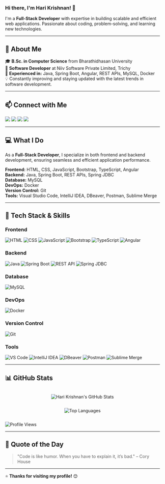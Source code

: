 ### Hi there, I'm Hari Krishnan! 👋  

I'm a **Full-Stack Developer** with expertise in building scalable and efficient web applications. Passionate about coding, problem-solving, and learning new technologies.  

---

## 🚀 About Me  

🎓 **B.Sc. in Computer Science** from Bharathidhasan University  
💼 **Software Developer** at Niiv Software Private Limited, Trichy  
🔧 **Experienced in:** Java, Spring Boot, Angular, REST APIs, MySQL, Docker  
💡 Constantly improving and staying updated with the latest trends in software development.  

---

## 📫 Connect with Me  

<p align="start">
  <a href="mailto:harikrishnan2001m@gmail.com"><img src="https://img.shields.io/badge/Email-D14836?style=for-the-badge&logo=gmail&logoColor=white"></a>
  <a href="https://hari-portfolio-fe.vercel.app/"><img src="https://img.shields.io/badge/Portfolio-000000?style=for-the-badge&logo=vercel&logoColor=white"></a>
  <a href="https://www.linkedin.com/in/harikrishnan-m2001/"><img src="https://img.shields.io/badge/LinkedIn-0077B5?style=for-the-badge&logo=linkedin&logoColor=white"></a>
  <a href="https://www.instagram.com/hari__051/"><img src="https://img.shields.io/badge/Instagram-E4405F?style=for-the-badge&logo=instagram&logoColor=white"></a>
</p>

---

## 💻 What I Do  

As a **Full-Stack Developer**, I specialize in both frontend and backend development, ensuring seamless and efficient application performance.  

**Frontend:** HTML, CSS, JavaScript, Bootstrap, TypeScript, Angular  
**Backend:** Java, Spring Boot, REST APIs, Spring JDBC  
**Database:** MySQL  
**DevOps:** Docker  
**Version Control:** Git  
**Tools:** Visual Studio Code, IntelliJ IDEA, DBeaver, Postman, Sublime Merge  

---

## 🚀 Tech Stack & Skills  

### **Frontend**  
![HTML](https://img.shields.io/badge/HTML5-E34F26?style=for-the-badge&logo=html5&logoColor=white)
![CSS](https://img.shields.io/badge/CSS3-1572B6?style=for-the-badge&logo=css3&logoColor=white)
![JavaScript](https://img.shields.io/badge/JavaScript-F7DF1E?style=for-the-badge&logo=javascript&logoColor=black)
![Bootstrap](https://img.shields.io/badge/Bootstrap-563D7C?style=for-the-badge&logo=bootstrap&logoColor=white)
![TypeScript](https://img.shields.io/badge/TypeScript-3178C6?style=for-the-badge&logo=typescript&logoColor=white)
![Angular](https://img.shields.io/badge/Angular-DD0031?style=for-the-badge&logo=angular&logoColor=white)  

### **Backend**  
![Java](https://img.shields.io/badge/Java-ED8B00?style=for-the-badge&logo=java&logoColor=white)
![Spring Boot](https://img.shields.io/badge/Spring%20Boot-6DB33F?style=for-the-badge&logo=spring-boot&logoColor=white)
![REST API](https://img.shields.io/badge/REST%20APIs-005571?style=for-the-badge&logo=rest&logoColor=white)
![Spring JDBC](https://img.shields.io/badge/Spring%20JDBC-6DB33F?style=for-the-badge&logo=spring&logoColor=white)  

### **Database**  
![MySQL](https://img.shields.io/badge/MySQL-4479A1?style=for-the-badge&logo=mysql&logoColor=white)  

### **DevOps**  
![Docker](https://img.shields.io/badge/Docker-2496ED?style=for-the-badge&logo=docker&logoColor=white)  

### **Version Control**  
![Git](https://img.shields.io/badge/Git-F05032?style=for-the-badge&logo=git&logoColor=white)  

### **Tools**  
![VS Code](https://img.shields.io/badge/VS%20Code-007ACC?style=for-the-badge&logo=visual-studio-code&logoColor=white)
![IntelliJ IDEA](https://img.shields.io/badge/IntelliJ%20IDEA-000000?style=for-the-badge&logo=intellij-idea&logoColor=white)
![DBeaver](https://img.shields.io/badge/DBeaver-372923?style=for-the-badge&logo=dbeaver&logoColor=white)
![Postman](https://img.shields.io/badge/Postman-FF6C37?style=for-the-badge&logo=postman&logoColor=white)
![Sublime Merge](https://img.shields.io/badge/Sublime%20Merge-FF9800?style=for-the-badge&logo=sublime-text&logoColor=white)  

---

## 📊 GitHub Stats  

<div style="display: flex; flex-wrap: wrap;">
  <div style="flex: 1; min-width: 300px;">
    <p align="center">
      <img src="https://github-readme-stats.vercel.app/api?username=hari051&show_icons=true&theme=radical&count_private=true&include_all_commits=true" alt="Hari Krishnan's GitHub Stats">
    </p>
  </div>
  <div style="flex: 1; min-width: 300px;">
    <p align="center">
      <img src="https://github-readme-stats.vercel.app/api/top-langs/?username=hari051&layout=compact&theme=radical" alt="Top Languages">
    </p>
  </div>
</div>

<p align="start">
  <img src="https://komarev.com/ghpvc/?username=hari051&color=blue&style=flat" alt="Profile Views">
</p>

---

## 🌟 Quote of the Day  

> "Code is like humor. When you have to explain it, it’s bad." – Cory House  

---

⭐ **Thanks for visiting my profile!** 😊  
